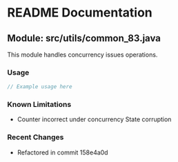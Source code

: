 # README Documentation

## Module: src/utils/common_83.java

This module handles concurrency issues operations.

### Usage

```java
// Example usage here
```

### Known Limitations

- Counter incorrect under concurrency State corruption

### Recent Changes

- Refactored in commit 158e4a0d

